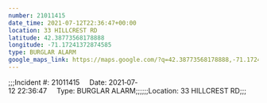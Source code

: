 ```yaml
---
number: 21011415
date_time: 2021-07-12T22:36:47+00:00
location: 33 HILLCREST RD
latitude: 42.38773568178888
longitude: -71.17241372874585
type: BURGLAR ALARM
google_maps_link: https://maps.google.com/?q=42.38773568178888,-71.17241372874585
---
```


;;;Incident #: 21011415     Date: 2021‐07‐12 22:36:47     Type: BURGLAR ALARM;;;;;;Location: 33 HILLCREST RD;;;
